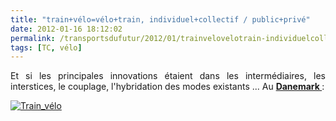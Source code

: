 ```yaml
---
title: "train+vélo=vélo+train, individuel+collectif / public+privé"
date: 2012-01-16 18:12:02
permalink: /transportsdufutur/2012/01/trainvelovelotrain-individuelcollectif-publicprive.html
tags: [TC, vélo]
---
```


<p style="text-align: justify">Et si les principales innovations étaient dans les intermédiaires, les interstices, le couplage, l'hybridation des modes existants ... Au <a href="http://www.bv.com.au/general/bikes-and-riding/42382/" target="_blank"><strong>Danemark </strong></a>:</p> <p style="text-align: justify"><a href="https://gabrielplassat.github.io/transportsdufutur/wp-content/uploads/sites/6/old/6a0120a66d2ad4970b016760a1ba8f970b-800wi.jpg" rel="lightbox"><img alt="Train_vélo" class="asset  asset-image at-xid-6a0120a66d2ad4970b016760a1ba8f970b" src="/wp-content/uploads/sites/6/old/6a0120a66d2ad4970b016760a1ba8f970b-500wi.jpg" style="margin-left: auto;margin-right: auto" title="Train_vélo" /></a><br /><br /><br /></p>
